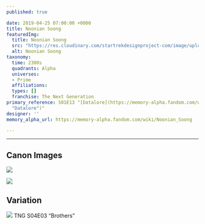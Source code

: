 ```yaml
---
published: true

date: 2019-04-25 07:00:00 +0000
title: Noonian Soong
featuredImg:
  title: Noonian Soong
  src: "https://res.cloudinary.com/startrekdesignproject-com/image/upload/v1556217490/Soong.png"
  alt: Noonian Soong
taxonomy:
  time: 2300s
  quadrants: Alpha
  universes:
  - Prime
  affiliations:
  types: []
  franchise: The Next Generation
primary_reference: S01E13 "[Datalore](https://memory-alpha.fandom.com/wiki/Datalore
  "Datalore")"
designer: ''
memory_alpha_url: https://memory-alpha.fandom.com/wiki/Noonian_Soong

---
```

___
## Canon Images

![](https://res.cloudinary.com/startrekdesignproject-com/image/upload/v1556217491/Soong1.jpg)

![](https://res.cloudinary.com/startrekdesignproject-com/image/upload/v1556217491/Soong2.jpg)

## Variation


![](https://res.cloudinary.com/startrekdesignproject-com/image/upload/v1556217491/SoongVar.jpg)
TNG S04E03 “Brothers”

